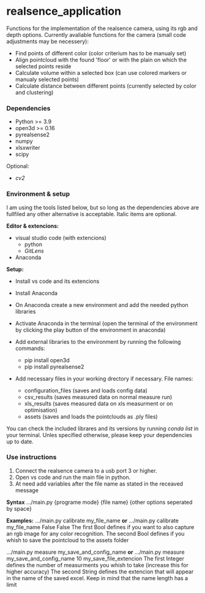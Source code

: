 # realsence_application

Functions for the implementation of the realsence camera, using its rgb and depth options. Currently avaliable functions for the camera (small code adjustments may be necessery):
  - Find points of different color (color criterium has to be manualy set)
  - Align pointcloud with the found 'floor' or with the plain on which the selected points reside
  - Calculate volume within a selected box (can use colored markers or manualy selected points)
  - Calculate distance between different points (currently selected by color and clustering)


### Dependencies

  - Python >= 3.9
  - open3d >= 0.16
  - pyrealsense2
  - numpy
  - xlsxwriter
  - scipy
  
Optional:
  - *cv2*


### Environment & setup

I am using the tools listed below, but so long as the dependencies above are fullfiled any other alternative is acceptable. Italic items are optional.
 
 **Editor & extencions:**
 - visual studio code (with extencions)
    - python
    - *GitLens*
 - Anaconda


**Setup:**
  - Install vs code and its extencions
  - Install Anaconda
  - On Anaconda create a new environment and add the needed python libraries
  - Activate Anaconda in the terminal (open the terminal of the environment by clicking the play button of the environment in anaconda)
  - Add external libraries to the environment by running the following commands:
    - pip install open3d
    - pip install pyrealsense2
  
  - Add necessary files in your working drectory if necessary. File names:
    - configuration_files (saves and loads config data)
    - csv_results (saves measured data on normal measure run)
    - xls_results (saves measured data on xls measurment or on optimisation)
    - assets (saves and loads the pointclouds as .ply files)

You can check the included librares and its versions by running *conda list* in your terminal.
Unles specified otherwise, please keep your dependencies up to date.


### Use instructions

1. Connect the realsence camera to a usb port 3 or higher.
2. Open vs code and run the main file in python.
3. At need add variables after the file name as stated in the receaved message

**Syntax**
.../main.py {programe mode} {file name} {other options seperated by space}

**Examples:**
.../main.py calibrate my_file_name  **or**  .../main.py calibrate my_file_name False False
  The first Bool defines if you want to also capture an rgb image for any color recognition.
  The second Bool defines if you whish to save the pointcloud to the assets folder

.../main.py measure my_save_and_config_name  **or**  .../main.py measure my_save_and_config_name 10 my_save_file_extencion
  The first Integer defines the number of measurments you whish to take (increase this for higher accuracy)
  The second String defines the extencion that will appear in the name of the saved excel. Keep in mind that the name length has a limit

